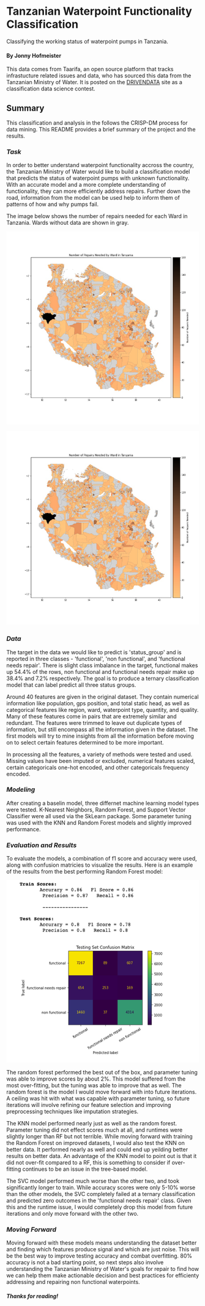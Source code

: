 # Tanzanian Waterpoint Functionality Classification

Classifying the working status of waterpoint pumps in Tanzania.

#### By Jonny Hofmeister

This data comes from Taarifa, an open source platform that tracks infrastucture related issues and data, who has sourced this data from the Tanzanian Ministry of Water. It is posted on the [DRIVENDATA](https://www.drivendata.org/competitions/7/pump-it-up-data-mining-the-water-table/page/23/) site as a classification data science contest.

## Summary

This classification and analysis in the follows the CRISP-DM process for data mining. This README provides a brief summary of the project and the results.

### *Task*

In order to better understand waterpoint functionality accross the country, the Tanzanian Ministry of Water would like to build a classification model that predicts the status of waterpoint pumps with unknown functionality. With an accurate model and a more complete understanding of functionality, they can more efficiently address repairs. Further down the road, information from the model can be used help to inform them of patterns of how and why pumps fail.

The image below shows the number of repairs needed for each Ward in Tanzania. Wards without data are shown in gray.

![wardmap](images/ward_repairs_map_copper.jpg)

<img src="images/ward_repairs_map_copper.jpg" alt="map" width="800"/>

### *Data*

The target in the data we would like to predict is 'status_group' and is reported in three classes - 'functional', 'non functional', and 'functional needs repair'. There is slight class imbalance in the target, functional makes up 54.4% of the rows, non functional and functional needs repair make up 38.4% and 7.2% respectively. The goal is to produce a ternary classification model that can label predict all three status groups. 

Around 40 features are given in the original dataset. They contain numerical information like population, gps position, and total static head, as well as categorical features like region, ward, waterpoint type, quantity, and quality. Many of these features come in pairs that are extremely similar and redundant. The features were trimmed to leave out duplicate types of information, but still encompass all the information given in the dataset. The first models will try to mine insights from all the information before moving on to select certain features determined to be more important.

In processing all the features, a variety of methods were tested and used. Missing values have been imputed or excluded, numerical features scaled, certain categoricals one-hot encoded, and other categoricals frequency encoded. 

### *Modeling*

After creating a baselin model, three differnet machine learning model types were tested. K-Nearest Neighbors, Random Forest, and Support Vector Classifier were all used via the SkLearn package. Some parameter tuning was used with the KNN and Random Forest models and slightly improved performance. 

### *Evaluation and Results*

To evaluate the models, a combination of f1 score and accuracy were used, along with confusion matricies to visualize the results. Here is an example of the results from the best performing Random Forest model:

![results](images/rf_results.jpg)

The random forest performed the best out of the box, and parameter tuning was able to improve scores by about 2%. This model suffered from the most over-fitting, but the tuning was able to improve that as well. The random forest is the model I would move forward with into future iterations. A ceiling was hit with what was capable with parameter tuning, so future iterations will involve refining our feature selection and improving preprocessing techniques like imputation strategies. 

The KNN model performed nearly just as well as the random forest. Parameter tuning did not effect scores much at all, and runtimes were slightly longer than RF but not terrible. While moving forward with training the Random Forest on improved datasets, I would also test the KNN on better data. It performed nearly as well and could end up yeilding better results on better data. An advantage of the KNN model to point out is that it did not over-fit compared to a RF, this is something to consider if over-fitting continues to be an issue in the tree-based model. 

The SVC model performed much worse than the other two, and took significantly longer to train. While accuracy scores were only 5-10% worse than the other models, the SVC completely failed at a ternary classification and predicted zero outcomes in the 'functional needs repair' class. Given this and the runtime issue, I would completely drop this model from future iterations and only move forward with the other two.

### *Moving Forward*

Moving forward with these models means understanding the dataset better and finding which features produce signal and which are just noise. This will be the best way to improve testing accuracy and combat overfitting. 80% accuracy is not a bad starting point, so next steps also involve understanding the Tanzanian Ministry of Water's goals for repair to find how we can help them make actionable decision and best practices for efficienty addressing and repairing non functional waterpoints.

##### **Thanks for reading!**
